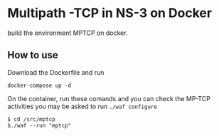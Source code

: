 # Multipath -TCP in NS-3 on Docker
build the environment MPTCP  on docker.

## How to use

Download the Dockerfile and run 
```
docker-compose up -d
```
On the container, run these comands and you can check the MP-TCP activities you may be asked to run ```./waf configure```
```
$ cd /src/mptcp
$./waf --run "mptcp"
```
